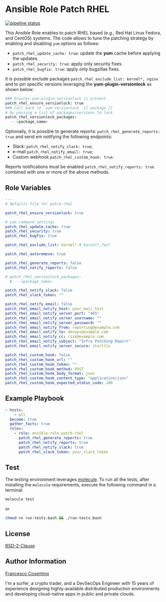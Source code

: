 Ansible Role Patch RHEL
=======================
[![pipeline status](https://gitlab.com/hyperd/ansible-role-patch-rhel/badges/master/pipeline.svg)](https://gitlab.com/hyperd/ansible-role-patch-rhel/commits/master)

This Ansible Role enables to patch RHEL based (e.g., Red Hat Linux Fedora, and CentOS) systems.
The code allows to tune the patching strategy by enabling and disabling `yum` options as follows:

- `patch_rhel_update_cache: true`: update the **yum** cache before applying the updates.
- `patch_rhel_security: true`: apply only security fixes.
- `patch_rhel_bugfix: true`: apply only bugzillas fixes.

It is possible exclude packages `patch_rhel_exclude_list: kernel*, nginx` and to pin specific versions leveraging the **yum-plugin-versionlock** as shown below:

```bash
### Ensures yum-plugin-versionlock is present
patch_rhel_ensure_versionlock: true
### Call back to `yum versionlock` {{ package }}
# by passing a list of packages/versions to lock
patch_rhel_versionlock_packages:
   - <package_name>
```

Optionally, it is possible to generate reports: `patch_rhel_generate_reports: true` and send em notifying the following endpoints:

- Slack: `patch_rhel_notify_slack: true`;
- e-mail `patch_rhel_notify_email: true`;
- Custom webhook `patch_rhel_custom_hook: true`.

Reports notifications must be enabled `patch_rhel_notify_reports: true` combined with one or more of the above methods.

Role Variables
--------------

```yaml
---
# defaults file for patch-rhel

patch_rhel_ensure_versionlock: true

# yum command settings
patch_rhel_update_cache: true
patch_rhel_security: true
patch_rhel_bugfix: true

patch_rhel_exclude_list: kernel* # kernel*,foo*

patch_rhel_autoremove: true

patch_rhel_generate_reports: false
patch_rhel_notify_reports: false

# patch_rhel_versionlock_packages:
  #  - <package_name>

patch_rhel_notify_slack: false
patch_rhel_slack_token: ""

patch_rhel_notify_email: false
patch_rhel_email_notify_host: your_mail_host
patch_rhel_email_notify_server_port: "465"
patch_rhel_email_notify_server_username: ""
patch_rhel_email_notify_server_password: ""
patch_rhel_email_notify_from: reporting@example.com
patch_rhel_email_notify_to: devops@example.com
patch_rhel_email_notify_cc: risk@example.com
patch_rhel_email_notify_subject: "Infra Patching Report"
patch_rhel_email_notify_server_secure: starttls

patch_rhel_custom_hook: false
patch_rhel_custom_hook_url: ""
patch_rhel_custom_hook_token: ""
patch_rhel_custom_hook_method: POST
patch_rhel_custom_hook_body_format: json
patch_rhel_custom_hook_content_type: "application/json"
patch_rhel_custom_hook_expected_status_code: 200
```

Example Playbook
----------------

```yaml
- hosts:
    - all
  become: true
  gather_facts: true
  roles:
    - role: ansible-role-patch-rhel
      patch_rhel_generate_reports: true
      patch_rhel_notify_reports: true
      patch_rhel_notify_slack: true
      patch_rhel_slack_token: your_slack_token
```

Test
----

The testing environment leverages [molecule](https://molecule.readthedocs.io/en/stable/index.html).
To run all the tests, after installing the `molecule` requirements, execute the following command in a terminal:

```bash
molecule test
```

or

```bash
chmod +x run-tests.bash && ./run-tests.bash
```

License
-------

[BSD-2-Clause](./LICENSE)

Author Information
------------------

[Francesco Cosentino](https://www.linkedin.com/in/francesco-cosentino/)

I'm a surfer, a crypto trader, and a DevSecOps Engineer with 15 years of experience designing highly-available distributed production environments and developing cloud-native apps in public and private clouds.
